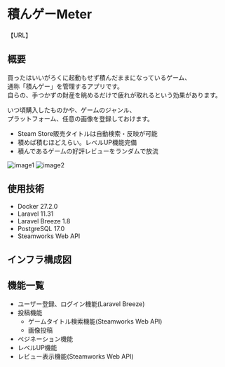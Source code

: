 # 積んゲーMeter
【URL】  

## 概要
買ったはいいがろくに起動もせず積んだままになっているゲーム、  
通称「積んゲー」を管理するアプリです。  
自らの、手つかずの財産を眺めるだけで疲れが取れるという効果があります。  

いつ頃購入したものかや、ゲームのジャンル、  
プラットフォーム、任意の画像を登録しておけます。  

* Steam Store販売タイトルは自動検索・反映が可能
* 積めば積むほどえらい。レベルUP機能完備
* 積んであるゲームの好評レビューをランダムで放流

![image1](https://github.com/user-attachments/assets/88c41d5f-4781-46ca-8483-4a13ee3d1808)
![image2](https://github.com/user-attachments/assets/ae643bab-e02c-4d43-8477-6ba783faa266)


## 使用技術
* Docker 27.2.0
* Laravel 11.31
* Laravel Breeze 1.8
* PostgreSQL 17.0
* Steamworks Web API

## インフラ構成図

## 機能一覧
* ユーザー登録、ログイン機能(Laravel Breeze)
* 投稿機能
    * ゲームタイトル検索機能(Steamworks Web API)
    * 画像投稿
* ペジネーション機能
* レベルUP機能
* レビュー表示機能(Steamworks Web API)